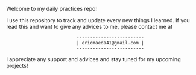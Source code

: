 Welcome to my daily practices repo!

I use this repository to track and update every new things I learned. 
If you read this and want to give any advices to me, please contact me at

                              -------------------------
                              | ericmaeda41@gmail.com |
                              -------------------------

I appreciate any support and advices and stay tuned for my upcoming projects!
